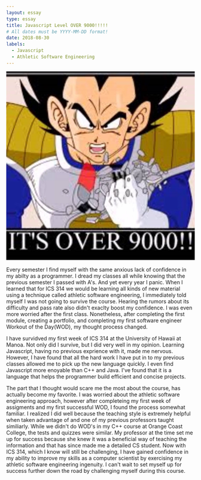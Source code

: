 ```yaml
---
layout: essay
type: essay
title: Javascript Level OVER 9000!!!!!
# All dates must be YYYY-MM-DD format!
date: 2018-08-30
labels:
  - Javascript
  - Athletic Software Engineering
---
```


<img class="ui medium right floated image" src="../images/9000.jpg">

  Every semester I find myself with the same anxious lack of confidence in my abilty as a programmer.  I dread my classes all while knowing that the previous semester I passed with A's.  And yet every year I panic.  When I learned that for ICS 314 we would be learning all kinds of new material using a technique called athletic software engineering, I immediately told myself I was not going to survive the course.  Hearing the rumors about its difficulty and pass rate also didn't exaclty boost my confidence.  I was even more worried after the first class. Nonetheless, after completing the first module, creating a portfolio, and completing my first software engineer Workout of the Day(WOD), my thought process changed.  

  I have survidved my first week of ICS 314 at the University of Hawaii at Manoa.  Not only did I survive, but I did very well in my opinion.  Learning Javascript, having no previous exprience with it, made me nervous.  However, I have found that all the hard work I have put in to my previous classes allowed me to pick up the new language quickly.  I even find Javascript more enoyable than C++ and Java.  I've found that it is a language that helps the programmer build efficient and concise projects.  
  
  The part that I thought would scare me the most about the course, has actually become my favorite.  I was worried about the athletic software engineering approach, however after completeing my first week of assigments and my first successful WOD, I found the process somewhat familiar.  I realized I did well because the teaching style is extremely helpful when taken advantage of and one of my previous professors taught similiarly.  While we didn't do WOD's in my C++ course at Orange Coast College, the tests and quizzes were similar.  My professor at the time set me up for success because she knew it was a beneficial way of teaching the information and that has since made me a detailed CS student.  Now with ICS 314, which I know will still be challenging, I have gained confidence in my ability to improve my skills as a computer scientist by exercising my athletic software engineering ingenuity.  I can't wait to set myself up for success further down the road by challenging myself during this course.



